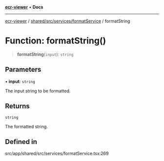 [**ecr-viewer**](../../../../../README.md) • **Docs**

***

[ecr-viewer](../../../../../README.md) / [shared/src/services/formatService](../README.md) / formatString

# Function: formatString()

> **formatString**(`input`): `string`

## Parameters

• **input**: `string`

The input string to be formatted.

## Returns

`string`

The formatted string.

## Defined in

src/app/shared/src/services/formatService.tsx:269
